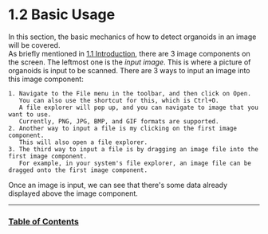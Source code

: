 # 1.2 Basic Usage

In this section, the basic mechanics of how to detect organoids in an image will be covered.
<br />
As briefly mentioned in [1.1 Introduction]($LOCAL/Introduction.md), there are 3 image components on the screen.
The leftmost one is the *input image*. This is where a picture of organoids is input to be scanned.
There are 3 ways to input an image into this image component:

	1. Navigate to the File menu in the toolbar, and then click on Open.
	   You can also use the shortcut for this, which is Ctrl+O.
	   A file explorer will pop up, and you can navigate to image that you want to use.
	   Currently, PNG, JPG, BMP, and GIF formats are supported.
	2. Another way to input a file is my clicking on the first image component.
	   This will also open a file explorer.
	3. The third way to input a file is by dragging an image file into the first image component.
       For example, in your system's file explorer, an image file can be dragged onto the first image component.
	
Once an image is input, we can see that there's some data already displayed above the image component.


--------

### [Table of Contents]($LOCAL/TableOfContents.md)
